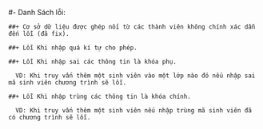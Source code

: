 #- Danh Sách lỗi:
	
	##+ Cơ sở dữ liệu được ghép nối từ các thành viên không chính xác dẫn đến lỗi (đã fix).

	##+ Lỗi Khi nhập quá kí tự cho phép.

	##+ Lỗi Khi nhập sai các thông tin là khóa phụ.

	  VD: Khi truy vấn thêm một sinh viên vào một lớp nào đó nếu nhập sai mã sinh viên chương trình sẽ lỗi.

	##+ Lỗi Khi nhập trùng các thông tin là khóa chính.

	  VD: Khi truy vấn thêm một sinh viên nếu nhập trùng mã sinh viên đã có chương trình sẽ lỗi.

	
